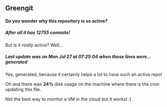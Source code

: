 ## Greengit

#### Do you wonder why this repository is so active?

##### After all it has 12755 commits!

But is it *really* active? Well...

##### Last update was on Mon Jul 27 at 07:25:04 when those lines were... generated

Yes, generated, because it certainly helps a lot to have such an active repo!

Oh and there was **24%** disk usage on the machine
where there is the cron updating this file.

Not the best way to monitor a VM in the cloud but it works! :)
